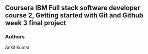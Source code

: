 ## Coursera IBM Full stack software developer course 2, Getting started with Git and Github week 3 final project

### Authors
Ankit Kumar
